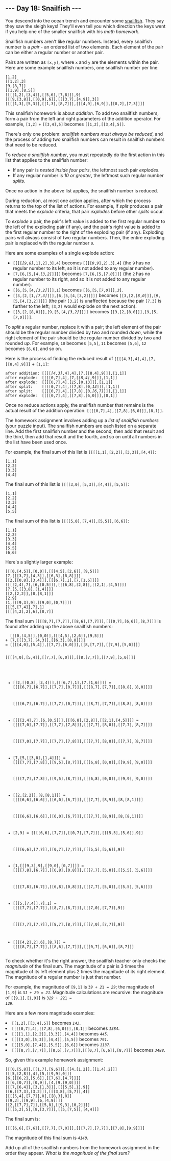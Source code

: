 <h2>--- Day 18: Snailfish ---</h2><p>You descend into the ocean trench and encounter some <a href="https://en.wikipedia.org/wiki/Snailfish" target="_blank">snailfish</a>. They say they saw the sleigh keys! They'll even tell you which direction the keys went if you help one of the smaller snailfish with his <em><span title="Or 'maths', if you have more than one.">math</span> homework</em>.</p><p>Snailfish numbers aren't like regular numbers. Instead, every snailfish number is a <em>pair</em> - an ordered list of two elements. Each element of the pair can be either a regular number or another pair.</p><p>Pairs are written as <code>[x,y]</code>, where <code>x</code> and <code>y</code> are the elements within the pair. Here are some example snailfish numbers, one snailfish number per line:</p><pre><code>[1,2]
[[1,2],3]
[9,[8,7]]
[[1,9],[8,5]]
[[[[1,2],[3,4]],[[5,6],[7,8]]],9]
[[[9,[3,8]],[[0,9],6]],[[[3,7],[4,9]],3]]
[[[[1,3],[5,3]],[[1,3],[8,7]]],[[[4,9],[6,9]],[[8,2],[7,3]]]]
</code></pre><p>This snailfish homework is about <em>addition</em>. To add two snailfish numbers, form a pair from the left and right parameters of the addition operator. For example, <code>[1,2]</code> + <code>[[3,4],5]</code> becomes <code>[[1,2],[[3,4],5]]</code>.</p><p>There's only one problem: <em>snailfish numbers must always be reduced</em>, and the process of adding two snailfish numbers can result in snailfish numbers that need to be reduced.</p><p>To <em>reduce a snailfish number</em>, you must repeatedly do the first action in this list that applies to the snailfish number:</p><ul>
<li>If any pair is <em>nested inside four pairs</em>, the leftmost such pair <em>explodes</em>.</li>
<li>If any regular number is <em>10 or greater</em>, the leftmost such regular number <em>splits</em>.</li>
</ul><p>Once no action in the above list applies, the snailfish number is reduced.</p><p>During reduction, at most one action applies, after which the process returns to the top of the list of actions. For example, if <em>split</em> produces a pair that meets the <em>explode</em> criteria, that pair <em>explodes</em> before other <em>splits</em> occur.</p><p>To <em>explode</em> a pair, the pair's left value is added to the first regular number to the left of the exploding pair (if any), and the pair's right value is added to the first regular number to the right of the exploding pair (if any). Exploding pairs will always consist of two regular numbers. Then, the entire exploding pair is replaced with the regular number <code>0</code>.</p><p>Here are some examples of a single explode action:</p><ul>
<li><code>[[[[<em>[9,8]</em>,1],2],3],4]</code> becomes <code>[[[[<em>0</em>,<em>9</em>],2],3],4]</code> (the <code>9</code> has no regular number to its left, so it is not added to any regular number).</li>
<li><code>[7,[6,[5,[4,<em>[3,2]</em>]]]]</code> becomes <code>[7,[6,[5,[<em>7</em>,<em>0</em>]]]]</code> (the <code>2</code> has no regular number to its right, and so it is not added to any regular number).</li>
<li><code>[[6,[5,[4,<em>[3,2]</em>]]],1]</code> becomes <code>[[6,[5,[<em>7</em>,<em>0</em>]]],<em>3</em>]</code>.</li>
<li><code>[[3,[2,[1,<em>[7,3]</em>]]],[6,[5,[4,[3,2]]]]]</code> becomes <code>[[3,[2,[<em>8</em>,<em>0</em>]]],[<em>9</em>,[5,[4,[3,2]]]]]</code> (the pair <code>[3,2]</code> is unaffected because the pair <code>[7,3]</code> is further to the left; <code>[3,2]</code> would explode on the next action).</li>
<li><code>[[3,[2,[8,0]]],[9,[5,[4,<em>[3,2]</em>]]]]</code> becomes <code>[[3,[2,[8,0]]],[9,[5,[<em>7</em>,<em>0</em>]]]]</code>.</li>
</ul><p>To <em>split</em> a regular number, replace it with a pair; the left element of the pair should be the regular number divided by two and rounded <em>down</em>, while the right element of the pair should be the regular number divided by two and rounded <em>up</em>. For example, <code>10</code> becomes <code>[5,5]</code>, <code>11</code> becomes <code>[5,6]</code>, <code>12</code> becomes <code>[6,6]</code>, and so on.</p><p>Here is the process of finding the reduced result of <code>[[[[4,3],4],4],[7,[[8,4],9]]]</code> + <code>[1,1]</code>:</p><pre><code>after addition: [[[[<em>[4,3]</em>,4],4],[7,[[8,4],9]]],[1,1]]
after explode:  [[[[0,7],4],[7,[<em>[8,4]</em>,9]]],[1,1]]
after explode:  [[[[0,7],4],[<em>15</em>,[0,13]]],[1,1]]
after split:    [[[[0,7],4],[[7,8],[0,<em>13</em>]]],[1,1]]
after split:    [[[[0,7],4],[[7,8],[0,<em>[6,7]</em>]]],[1,1]]
after explode:  [[[[0,7],4],[[7,8],[6,0]]],[8,1]]
</code></pre><p>Once no reduce actions apply, the snailfish number that remains is the actual result of the addition operation: <code>[[[[0,7],4],[[7,8],[6,0]]],[8,1]]</code>.</p><p>The homework assignment involves adding up a <em>list of snailfish numbers</em> (your puzzle input). The snailfish numbers are each listed on a separate line. Add the first snailfish number and the second, then add that result and the third, then add that result and the fourth, and so on until all numbers in the list have been used once.</p><p>For example, the final sum of this list is <code>[[[[1,1],[2,2]],[3,3]],[4,4]]</code>:</p><pre><code>[1,1]
[2,2]
[3,3]
[4,4]
</code></pre><p>The final sum of this list is <code>[[[[3,0],[5,3]],[4,4]],[5,5]]</code>:</p><pre><code>[1,1]
[2,2]
[3,3]
[4,4]
[5,5]
</code></pre><p>The final sum of this list is <code>[[[[5,0],[7,4]],[5,5]],[6,6]]</code>:</p><pre><code>[1,1]
[2,2]
[3,3]
[4,4]
[5,5]
[6,6]
</code></pre><p>Here's a slightly larger example:</p><pre><code>[[[0,[4,5]],[0,0]],[[[4,5],[2,6]],[9,5]]]
[7,[[[3,7],[4,3]],[[6,3],[8,8]]]]
[[2,[[0,8],[3,4]]],[[[6,7],1],[7,[1,6]]]]
[[[[2,4],7],[6,[0,5]]],[[[6,8],[2,8]],[[2,1],[4,5]]]]
[7,[5,[[3,8],[1,4]]]]
[[2,[2,2]],[8,[8,1]]]
[2,9]
[1,[[[9,3],9],[[9,0],[0,7]]]]
[[[5,[7,4]],7],1]
[[[[4,2],2],6],[8,7]]
</code></pre><p>The final sum <code>[[[[8,7],[7,7]],[[8,6],[7,7]]],[[[0,7],[6,6]],[8,7]]]</code> is found after adding up the above snailfish numbers:</p><pre><code>  [[[0,[4,5]],[0,0]],[[[4,5],[2,6]],[9,5]]]
+ [7,[[[3,7],[4,3]],[[6,3],[8,8]]]]
= [[[[4,0],[5,4]],[[7,7],[6,0]]],[[8,[7,7]],[[7,9],[5,0]]]]

  [[[[4,0],[5,4]],[[7,7],[6,0]]],[[8,[7,7]],[[7,9],[5,0]]]]
+ [[2,[[0,8],[3,4]]],[[[6,7],1],[7,[1,6]]]]
= [[[[6,7],[6,7]],[[7,7],[0,7]]],[[[8,7],[7,7]],[[8,8],[8,0]]]]

  [[[[6,7],[6,7]],[[7,7],[0,7]]],[[[8,7],[7,7]],[[8,8],[8,0]]]]
+ [[[[2,4],7],[6,[0,5]]],[[[6,8],[2,8]],[[2,1],[4,5]]]]
= [[[[7,0],[7,7]],[[7,7],[7,8]]],[[[7,7],[8,8]],[[7,7],[8,7]]]]

  [[[[7,0],[7,7]],[[7,7],[7,8]]],[[[7,7],[8,8]],[[7,7],[8,7]]]]
+ [7,[5,[[3,8],[1,4]]]]
= [[[[7,7],[7,8]],[[9,5],[8,7]]],[[[6,8],[0,8]],[[9,9],[9,0]]]]

  [[[[7,7],[7,8]],[[9,5],[8,7]]],[[[6,8],[0,8]],[[9,9],[9,0]]]]
+ [[2,[2,2]],[8,[8,1]]]
= [[[[6,6],[6,6]],[[6,0],[6,7]]],[[[7,7],[8,9]],[8,[8,1]]]]

  [[[[6,6],[6,6]],[[6,0],[6,7]]],[[[7,7],[8,9]],[8,[8,1]]]]
+ [2,9]
= [[[[6,6],[7,7]],[[0,7],[7,7]]],[[[5,5],[5,6]],9]]

  [[[[6,6],[7,7]],[[0,7],[7,7]]],[[[5,5],[5,6]],9]]
+ [1,[[[9,3],9],[[9,0],[0,7]]]]
= [[[[7,8],[6,7]],[[6,8],[0,8]]],[[[7,7],[5,0]],[[5,5],[5,6]]]]

  [[[[7,8],[6,7]],[[6,8],[0,8]]],[[[7,7],[5,0]],[[5,5],[5,6]]]]
+ [[[5,[7,4]],7],1]
= [[[[7,7],[7,7]],[[8,7],[8,7]]],[[[7,0],[7,7]],9]]

  [[[[7,7],[7,7]],[[8,7],[8,7]]],[[[7,0],[7,7]],9]]
+ [[[[4,2],2],6],[8,7]]
= [[[[8,7],[7,7]],[[8,6],[7,7]]],[[[0,7],[6,6]],[8,7]]]
</code></pre><p>To check whether it's the right answer, the snailfish teacher only checks the <em>magnitude</em> of the final sum. The magnitude of a pair is 3 times the magnitude of its left element plus 2 times the magnitude of its right element. The magnitude of a regular number is just that number.</p><p>For example, the magnitude of <code>[9,1]</code> is <code>3*9 + 2*1 = <em>29</em></code>; the magnitude of <code>[1,9]</code> is <code>3*1 + 2*9 = <em>21</em></code>. Magnitude calculations are recursive: the magnitude of <code>[[9,1],[1,9]]</code> is <code>3*29 + 2*21 = <em>129</em></code>.</p><p>Here are a few more magnitude examples:</p><ul>
<li><code>[[1,2],[[3,4],5]]</code> becomes <code><em>143</em></code>.</li>
<li><code>[[[[0,7],4],[[7,8],[6,0]]],[8,1]]</code> becomes <code><em>1384</em></code>.</li>
<li><code>[[[[1,1],[2,2]],[3,3]],[4,4]]</code> becomes <code><em>445</em></code>.</li>
<li><code>[[[[3,0],[5,3]],[4,4]],[5,5]]</code> becomes <code><em>791</em></code>.</li>
<li><code>[[[[5,0],[7,4]],[5,5]],[6,6]]</code> becomes <code><em>1137</em></code>.</li>
<li><code>[[[[8,7],[7,7]],[[8,6],[7,7]]],[[[0,7],[6,6]],[8,7]]]</code> becomes <code><em>3488</em></code>.</li>
</ul><p>So, given this example homework assignment:</p><pre><code>[[[0,[5,8]],[[1,7],[9,6]]],[[4,[1,2]],[[1,4],2]]]
[[[5,[2,8]],4],[5,[[9,9],0]]]
[6,[[[6,2],[5,6]],[[7,6],[4,7]]]]
[[[6,[0,7]],[0,9]],[4,[9,[9,0]]]]
[[[7,[6,4]],[3,[1,3]]],[[[5,5],1],9]]
[[6,[[7,3],[3,2]]],[[[3,8],[5,7]],4]]
[[[[5,4],[7,7]],8],[[8,3],8]]
[[9,3],[[9,9],[6,[4,9]]]]
[[2,[[7,7],7]],[[5,8],[[9,3],[0,2]]]]
[[[[5,2],5],[8,[3,7]]],[[5,[7,5]],[4,4]]]
</code></pre><p>The final sum is:</p><pre><code>[[[[6,6],[7,6]],[[7,7],[7,0]]],[[[7,7],[7,7]],[[7,8],[9,9]]]]</code></pre><p>The magnitude of this final sum is <code><em>4140</em></code>.</p><p>Add up all of the snailfish numbers from the homework assignment in the order they appear. <em>What is the magnitude of the final sum?</em></p>